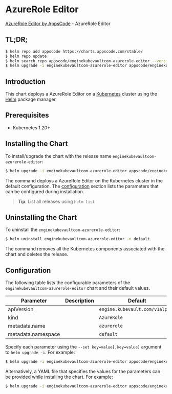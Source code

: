 # AzureRole Editor

[AzureRole Editor by AppsCode](https://appscode.com) - AzureRole Editor

## TL;DR;

```bash
$ helm repo add appscode https://charts.appscode.com/stable/
$ helm repo update
$ helm search repo appscode/enginekubevaultcom-azurerole-editor --version=v0.20.0
$ helm upgrade -i enginekubevaultcom-azurerole-editor appscode/enginekubevaultcom-azurerole-editor -n default --create-namespace --version=v0.20.0
```

## Introduction

This chart deploys a AzureRole Editor on a [Kubernetes](http://kubernetes.io) cluster using the [Helm](https://helm.sh) package manager.

## Prerequisites

- Kubernetes 1.20+

## Installing the Chart

To install/upgrade the chart with the release name `enginekubevaultcom-azurerole-editor`:

```bash
$ helm upgrade -i enginekubevaultcom-azurerole-editor appscode/enginekubevaultcom-azurerole-editor -n default --create-namespace --version=v0.20.0
```

The command deploys a AzureRole Editor on the Kubernetes cluster in the default configuration. The [configuration](#configuration) section lists the parameters that can be configured during installation.

> **Tip**: List all releases using `helm list`

## Uninstalling the Chart

To uninstall the `enginekubevaultcom-azurerole-editor`:

```bash
$ helm uninstall enginekubevaultcom-azurerole-editor -n default
```

The command removes all the Kubernetes components associated with the chart and deletes the release.

## Configuration

The following table lists the configurable parameters of the `enginekubevaultcom-azurerole-editor` chart and their default values.

|     Parameter      | Description |                  Default                   |
|--------------------|-------------|--------------------------------------------|
| apiVersion         |             | <code>engine.kubevault.com/v1alpha1</code> |
| kind               |             | <code>AzureRole</code>                     |
| metadata.name      |             | <code>azurerole</code>                     |
| metadata.namespace |             | <code>default</code>                       |


Specify each parameter using the `--set key=value[,key=value]` argument to `helm upgrade -i`. For example:

```bash
$ helm upgrade -i enginekubevaultcom-azurerole-editor appscode/enginekubevaultcom-azurerole-editor -n default --create-namespace --version=v0.20.0 --set apiVersion=engine.kubevault.com/v1alpha1
```

Alternatively, a YAML file that specifies the values for the parameters can be provided while
installing the chart. For example:

```bash
$ helm upgrade -i enginekubevaultcom-azurerole-editor appscode/enginekubevaultcom-azurerole-editor -n default --create-namespace --version=v0.20.0 --values values.yaml
```
